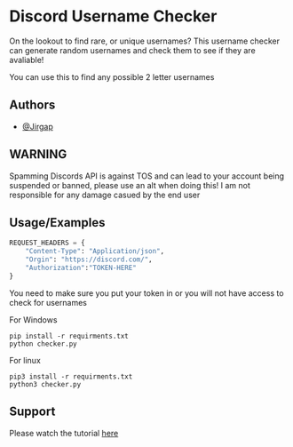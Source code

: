 
# Discord Username Checker 

On the lookout to find rare, or unique usernames? This username checker can generate random usernames and check them to see if they are avaliable!

You can use this to find any possible 2 letter usernames

## Authors

- [@Jirgap](https://github.com/Jirgap)

## WARNING
Spamming Discords API is against TOS and can lead to your account being suspended or banned, please use an alt when doing this! I am not responsible for any damage casued by the end user

## Usage/Examples

```python
REQUEST_HEADERS = {
    "Content-Type": "Application/json",
    "Orgin": "https://discord.com/",
    "Authorization":"TOKEN-HERE"
}
```
You need to make sure you put your token in or you will not have access to check for usernames

For Windows
```
pip install -r requirments.txt
python checker.py
```

For linux
```
pip3 install -r requirments.txt
python3 checker.py
```

## Support

Please watch the tutorial [here](https://www.youtube.com/watch?v=C-u6n1TyFCM)

